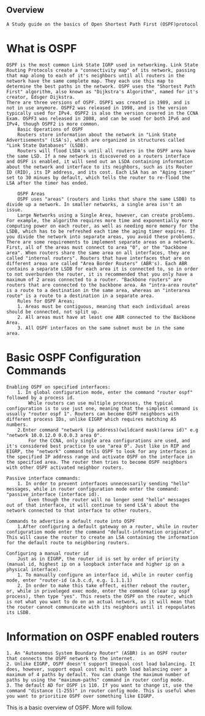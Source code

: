 ## Overview

    A Study guide on the basics of Open Shortest Path First (OSPF)protocol

# What is OSPF

    OSPF is the most common Link State IGRP used in networking. Link State Routing Protocols create a "connectivity map" of its network, passing that map along to each of it's neighbors until all routers in the network have the same complete map. They each use this map to determine the best paths in the network. OSPF uses the "Shortest Path First" algorithm, also known as "Dijkstra's Algorithm", named for it's creator, Edsger Dijkstra. 
    There are three versions of OSPF. OSPF1 was created in 1989, and is not in use anymore. OSPF2 was released in 1998, and is the version typically used for IPv4. OSPF2 is also the version covered in the CCNA Exam. OSPF3 was released in 2008, and can be used for both IPv6 and IPv4, though OSPF2 is more common.
        Basic Operations of OSPF
        Routers store information about the network in "Link State Advertisements" (LSA's), which are organized in structures called "Link State Databases" (LSDB). 
        Routers will flood LSDA's until all routers in the OSPF area have the same LSD. If a new network is discovered on a routers interface and OSPF is enabled, it will send out an LSDA containing information about the network and interface to its neighbors, such as its Router ID (RID), its IP address, and its cost. Each LSA has an "Aging timer" set to 30 minues by default, which tells the router to re-flood the LSA after the timer has ended. 
        
        OSPF Areas
        OSPF uses "areas" (routers and links that share the same LSDB) to divide up a network. In smaller networks, a single area isn't an issue. 
        Large Networks using a Single Area, however, can create problems. For example, the algorithm requires more time and exponentially more computing power on each router, as well as needing more memory for the LSDB, which has to be refreshed each time the aging timer expires. If you divide the network into separate areas, you avoid these problems. There are some requirements to implement separate areas on a network. First, all of the areas must connect to area "0", or the "backbone area". When routers share the same area on all interfaces, they are called "internal routers". Routers that have interfaces that are on different areas are called "Area Border Routers" (ABR's). Each ABR contains a separate LSDB for each area it is connected to, so in order to not overburden the router, it is recommended that you only have a maximum of 2 areas connected to a router. "Backbone routers" are routers that are connected to the backbone area. An "intra-area route" is a route to a destination in the same area, whereas an "interarea route" is a route to a destination in a separate area.
        Rules for OSPF Areas;
        1. Areas must be contiguous, meaning that each individual areas should be connected, not split up.
        2. All areas must have at least one ABR connected to the Backbone Area.
        3. All OSPF interfaces on the same subnet must be in the same area.

# Basic OSPF Configuration Commands

    Enabling OSPF on specified interfaces:
        1. In global configuration mode, enter the command "router ospf" followed by a process id. 
            While routers can use multiple processes, the typical configuration is to use just one, meaning that the simplest command is usually "router ospf 1". Routers can become OSPF neighbors with different process IDs, unlike EIGRP which requires matching AS numbers.
        2.Enter command "network (ip address)(wildcard mask)(area id)" e.g "network 10.0.12.0 0.0.0.3 area 0". 
            For the CCNA, only single area configurations are used, and it's considered best practice to use "area 0". Just like in RIP and EIGRP, the "network" command tells OSPF to look for any interfaces in the specified IP address range and activate OSPF on the interface in the specified area. The router then tries to become OSPF neighbors with other OSPF activated neighbor routers.

    Passive interface commands:
        1. In order to prevent interfaces unnecessarily sending "hello" messages, while in router configuration mode enter the command: "passive_interface (interface id).
            Even though the router will no longer send "hello" messages out of that interface, it will continue to send LSA's about the network connected to that interface to other routers.

    Commands to advertise a default route into OSPF
        1.After configuring a default gateway on a router, while in router configuration mode enter the command "default-information originate". This will cause the router to create an LSA containing the information for the default route to neighboring routers.

    Configuring a manual router id
        Just as in EIGRP, the router id is set by order of priority (manual id, highest ip on a loopback interface and higher ip on a physical interface). 
        1. To manually configure an interface id, while in router config mode, enter "router-id (a.b.c.d, e.g. 1.1.1.1)
        2. In order to make this take effect, either reboot the router, or, while in priveleged exec mode, enter the command (clear ip ospf process), then type "yes". This resets the OSPF on the router, which is not what you want to do on an actual network, as it will mean that the router cannot communicate with its neighbors until it repopulates its LSDB. 


# Information on OSPF enabled routers

    1. An "Autonomous System Boundary Router" (ASBR) is an OSPF router that connects the OSPF network to the internet.
    2. Unlike EIGRP, OSPF doesn't support Unequal cost load balancing. It does, however, support equal cost multi path load balancing over a maximum of 4 paths by default. You can change the maximum number of paths by using the "maximum-paths" command in router config mode.
    3. The default AD for OSPF is 110. If you want to change it, use the command "distance (1-255)" in router config mode. This is useful when you want to prioritize OSPF over something like EIGRP.

This is a basic overview of OSPF. More will follow.
